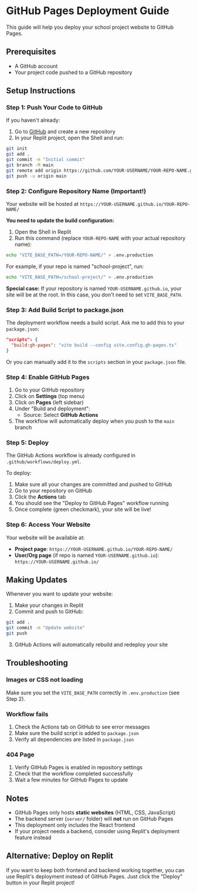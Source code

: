 # GitHub Pages Deployment Guide

This guide will help you deploy your school project website to GitHub Pages.

## Prerequisites

- A GitHub account
- Your project code pushed to a GitHub repository

## Setup Instructions

### Step 1: Push Your Code to GitHub

If you haven't already:

1. Go to [GitHub](https://github.com) and create a new repository
2. In your Replit project, open the Shell and run:

```bash
git init
git add .
git commit -m "Initial commit"
git branch -M main
git remote add origin https://github.com/YOUR-USERNAME/YOUR-REPO-NAME.git
git push -u origin main
```

### Step 2: Configure Repository Name (Important!)

Your website will be hosted at `https://YOUR-USERNAME.github.io/YOUR-REPO-NAME/`

**You need to update the build configuration:**

1. Open the Shell in Replit
2. Run this command (replace `YOUR-REPO-NAME` with your actual repository name):

```bash
echo "VITE_BASE_PATH=/YOUR-REPO-NAME/" > .env.production
```

For example, if your repo is named "school-project", run:
```bash
echo "VITE_BASE_PATH=/school-project/" > .env.production
```

**Special case:** If your repository is named `YOUR-USERNAME.github.io`, your site will be at the root. In this case, you don't need to set `VITE_BASE_PATH`.

### Step 3: Add Build Script to package.json

The deployment workflow needs a build script. Ask me to add this to your `package.json`:

```json
"scripts": {
  "build:gh-pages": "vite build --config vite.config.gh-pages.ts"
}
```

Or you can manually add it to the `scripts` section in your `package.json` file.

### Step 4: Enable GitHub Pages

1. Go to your GitHub repository
2. Click on **Settings** (top menu)
3. Click on **Pages** (left sidebar)
4. Under "Build and deployment":
   - Source: Select **GitHub Actions**
5. The workflow will automatically deploy when you push to the `main` branch

### Step 5: Deploy

The GitHub Actions workflow is already configured in `.github/workflows/deploy.yml`.

To deploy:

1. Make sure all your changes are committed and pushed to GitHub
2. Go to your repository on GitHub
3. Click the **Actions** tab
4. You should see the "Deploy to GitHub Pages" workflow running
5. Once complete (green checkmark), your site will be live!

### Step 6: Access Your Website

Your website will be available at:
- **Project page**: `https://YOUR-USERNAME.github.io/YOUR-REPO-NAME/`
- **User/Org page** (if repo is named `YOUR-USERNAME.github.io`): `https://YOUR-USERNAME.github.io/`

## Making Updates

Whenever you want to update your website:

1. Make your changes in Replit
2. Commit and push to GitHub:
```bash
git add .
git commit -m "Update website"
git push
```
3. GitHub Actions will automatically rebuild and redeploy your site

## Troubleshooting

### Images or CSS not loading

Make sure you set the `VITE_BASE_PATH` correctly in `.env.production` (see Step 2).

### Workflow fails

1. Check the Actions tab on GitHub to see error messages
2. Make sure the build script is added to `package.json`
3. Verify all dependencies are listed in `package.json`

### 404 Page

1. Verify GitHub Pages is enabled in repository settings
2. Check that the workflow completed successfully
3. Wait a few minutes for GitHub Pages to update

## Notes

- GitHub Pages only hosts **static websites** (HTML, CSS, JavaScript)
- The backend server (`server/` folder) will **not** run on GitHub Pages
- This deployment only includes the React frontend
- If your project needs a backend, consider using Replit's deployment feature instead

## Alternative: Deploy on Replit

If you want to keep both frontend and backend working together, you can use Replit's deployment instead of GitHub Pages. Just click the "Deploy" button in your Replit project!
